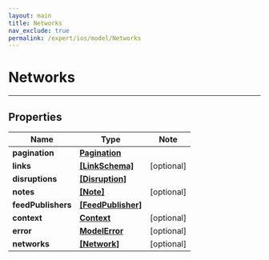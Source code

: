 ```yaml
---
layout: main
title: Networks
nav_exclude: true
permalink: /expert/ios/model/Networks
---
```


# Networks

---

## Properties

Name | Type | Note
---- | ---- | ----
**pagination** | [**Pagination**](Pagination.md) | 
**links** | [**[LinkSchema]**](LinkSchema.md) | [optional] 
**disruptions** | [**[Disruption]**](Disruption.md) | 
**notes** | [**[Note]**](Note.md) | [optional] 
**feedPublishers** | [**[FeedPublisher]**](FeedPublisher.md) | 
**context** | [**Context**](Context.md) | [optional] 
**error** | [**ModelError**](ModelError.md) | [optional] 
**networks** | [**[Network]**](Network.md) | [optional] 

